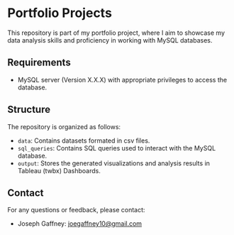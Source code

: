 # Portfolio Projects
This repository is part of my portfolio project, where I aim to showcase my data analysis skills and proficiency in working with MySQL databases. 

## Requirements
- MySQL server (Version X.X.X) with appropriate privileges to access the database.

## Structure
The repository is organized as follows:
- `data`: Contains datasets formated in csv files.
- `sql_queries`: Contains SQL queries used to interact with the MySQL database.
- `output`: Stores the generated visualizations and analysis results in Tableau (twbx) Dashboards.

## Contact
For any questions or feedback, please contact:
- Joseph Gaffney: joegaffney10@gmail.com
